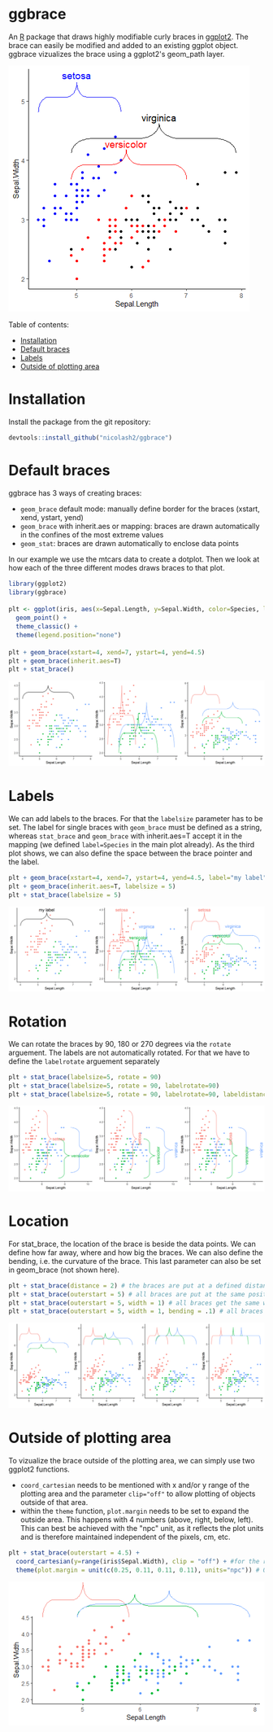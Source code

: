 # ggbrace

An [R](https://www.r-project.org) package that draws highly modifiable curly braces in [ggplot2](https://ggplot2.tidyverse.org/). The brace can easily be modified and added to an existing ggplot object. ggbrace vizualizes the brace using a ggplot2's geom_path layer.

<img src="readme_files/frontImage.png"/>

Table of contents:

- [Installation](#Installation)
- [Default braces](#Default-braces)
- [Labels](#Labels)
- [Outside of plotting area](#Outside-of-plotting-area)

# Installation
Install the package from the git repository:
``` r
devtools::install_github("nicolash2/ggbrace")
```

# Default braces
ggbrace has 3 ways of creating braces:
- `geom_brace` default mode: manually define border for the braces (xstart, xend, ystart, yend)
- `geom_brace` with inherit.aes or mapping: braces are drawn automatically in the confines of the most extreme values
- `geom_stat`: braces are drawn automatically to enclose data points

In our example we use the mtcars data to create a dotplot. Then we look at how each of the three different modes draws braces to that plot.

``` r
library(ggplot2)
library(ggbrace)

plt <- ggplot(iris, aes(x=Sepal.Length, y=Sepal.Width, color=Species, label=Species)) + 
  geom_point() +
  theme_classic() +
  theme(legend.position="none")
  
plt + geom_brace(xstart=4, xend=7, ystart=4, yend=4.5)
plt + geom_brace(inherit.aes=T)
plt + stat_brace()
```

<img src="readme_files/default_braces.png"/>

# Labels

We can add labels to the braces. For that the `labelsize` parameter has to be set. The label for single braces with `geom_brace` must be defined as a string, whereas `stat_brace` and `geom_brace` with inherit.aes=T accept it in the mapping (we defined `label=Species` in the main plot already). As the third plot shows, we can also define the space between the brace pointer and the label.

``` r
plt + geom_brace(xstart=4, xend=7, ystart=4, yend=4.5, label="my label", labelsize=5)
plt + geom_brace(inherit.aes=T, labelsize = 5)
plt + stat_brace(labelsize = 5)
```
<img src="readme_files/custom_text.png"/>

# Rotation

We can rotate the braces by 90, 180 or 270 degrees via the `rotate` arguement. The labels are not automatically rotated. For that we have to define the `labelrotate` arguement separately

``` r
plt + stat_brace(labelsize=5, rotate = 90)
plt + stat_brace(labelsize=5, rotate = 90, labelrotate=90)
plt + stat_brace(labelsize=5, rotate = 90, labelrotate=90, labeldistance = 1)
```

<img src="readme_files/custom_rotation.png"/>

# Location

For stat_brace, the location of the brace is beside the data points. We can define how far away, where and how big the braces. We can also define the bending, i.e. the curvature of the brace. This last parameter can also be set in geom_brace (not shown here).

```r
plt + stat_brace(distance = 2) # the braces are put at a defined distance to the last data point of their group
plt + stat_brace(outerstart = 5) # all braces are put at the same position
plt + stat_brace(outerstart = 5, width = 1) # all braces get the same width
plt + stat_brace(outerstart = 5, width = 1, bending = .1) # all braces get the same curvature
```
<img src="readme_files/custom_distance.png"/>

# Outside of plotting area

To vizualize the brace outside of the plotting area, we can simply use two ggplot2 functions. 
- `coord_cartesian` needs to be mentioned with x and/or y range of the plotting area and the parameter `clip="off"` to allow plotting of objects outside of that area.
- within the `theme` function, `plot.margin` needs to be set to expand the outside area. This happens with 4 numbers (above, right, below, left). This can best be achieved with the "npc" unit, as it reflects the plot units and is therefore maintained independent of the pixels, cm, etc.
```r
plt + stat_brace(outerstart = 4.5) + 
  coord_cartesian(y=range(iris$Sepal.Width), clip = "off") + #for the range just use the data for the respective axis
  theme(plot.margin = unit(c(0.25, 0.11, 0.11, 0.11), units="npc")) # 0.11 is roughly the default for ggplot
```
<img src="readme_files/outside.png"/>

